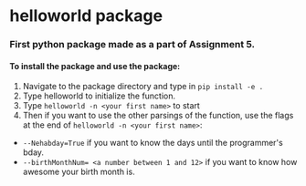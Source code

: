 # helloworld package
### First python package made as a part of Assignment 5.

#### To install the package and use the package:
1. Navigate to the package directory and type in `pip install -e .` 
2. Type helloworld to initialize the function. 
3. Type `helloworld -n <your first name>` to start
4. Then if you want to use the other parsings of the function, use the flags at the end of `helloworld -n <your first name>`:
- `--Nehabday=True` if you want to know the days until the programmer's bday.
- `--birthMonthNum= <a number between 1 and 12>` if you want to know how awesome your birth month is.